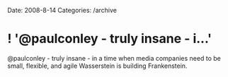 Date: 2008-8-14
Categories: /archive

# ! '@paulconley - truly insane - i...'

@paulconley - truly insane - in a time when media companies need to be small, flexible, and agile Wasserstein is building Frankenstein.
